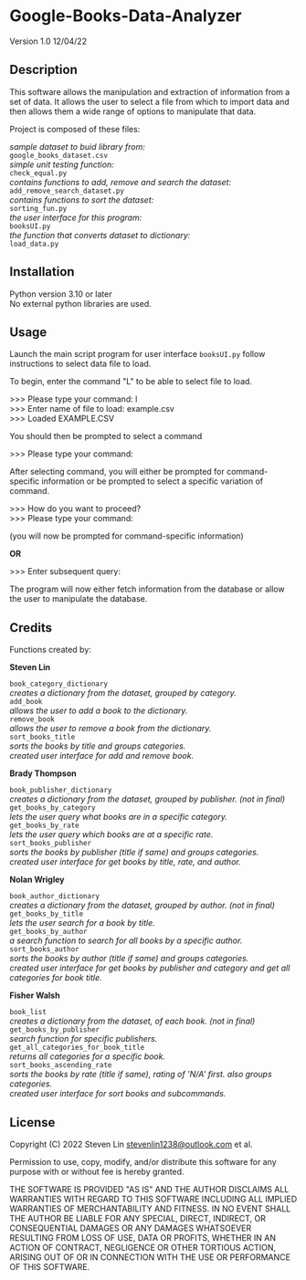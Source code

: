 # Google-Books-Data-Analyzer
Version 1.0 12/04/22

## Description
This software allows the manipulation and extraction of information
from a set of data. It allows the user to select a file from which to
import data and then allows them a wide range of options to manipulate
that data.

Project is composed of these files:

_sample dataset to buid library from:_  
`google_books_dataset.csv`  
_simple unit testing function:_  
`check_equal.py`  
_contains functions to add, remove and search the dataset:_  
`add_remove_search_dataset.py`  
_contains functions to sort the dataset:_  
`sorting_fun.py`  
_the user interface for this program:_  
`booksUI.py`  
_the function that converts dataset to dictionary:_  
`load_data.py`  

## Installation
Python version 3.10 or later  
No external python libraries are used.

## Usage
Launch the main script program for user interface `booksUI.py`
follow instructions to select data file to load.

To begin, enter the command "L" to be able to select file to load.

\>>> Please type your command: l  
\>>> Enter name of file to load: example.csv  
\>>> Loaded EXAMPLE.CSV

You should then be prompted to select a command

\>>> Please type your command: 

After selecting command, you will either be prompted for command-specific
information or be prompted to select a specific variation of command.

\>>> How do you want to proceed?  
\>>> Please type your command: 

(you will now be prompted for command-specific information)

**OR**

\>>> Enter subsequent query: 

The program will now either fetch information from the database or allow the
user to manipulate the database.

## Credits
Functions created by:

**Steven Lin**

`book_category_dictionary`  
_creates a dictionary from the dataset, grouped by category._  
`add_book`  
_allows the user to add a book to the dictionary._  
`remove_book`  
_allows the user to remove a book from the dictionary._  
`sort_books_title`  
_sorts the books by title and groups categories._  
_created user interface for add and remove book._  

**Brady Thompson**

`book_publisher_dictionary`  
_creates a dictionary from the dataset, grouped by publisher. (not in final)_  
`get_books_by_category`  
_lets the user query what books are in a specific category._  
`get_books_by_rate`  
_lets the user query which books are at a specific rate._  
`sort_books_publisher`  
_sorts the books by publisher (title if same) and groups categories._  
_created user interface for get books by title, rate, and author._  

**Nolan Wrigley**

`book_author_dictionary`  
_creates a dictionary from the dataset, grouped by author. (not in final)_  
`get_books_by_title`  
_lets the user search for a book by title._  
`get_books_by_author`  
_a search function to search for all books by a specific author._  
`sort_books_author`  
_sorts the books by author (title if same) and groups categories._  
_created user interface for get books by publisher and category and
get all categories for book title._  

**Fisher Walsh**

`book_list`  
_creates a dictionary from the dataset, of each book. (not in final)_  
`get_books_by_publisher`  
_search function for specific publishers._  
`get_all_categories_for_book_title`  
_returns all categories for a specific book._  
`sort_books_ascending_rate`  
_sorts the books by rate (title if same), rating of 'N/A' first.
also groups categories._  
_created user interface for sort books and subcommands._  

## License
<!--This software is simple and therefore licensed as broadly as possible.-->

Copyright (C) 2022 Steven Lin <stevenlin1238@outlook.com> et al.

Permission to use, copy, modify, and/or distribute this software for any
purpose with or without fee is hereby granted.

THE SOFTWARE IS PROVIDED "AS IS" AND THE AUTHOR DISCLAIMS ALL WARRANTIES
WITH REGARD TO THIS SOFTWARE INCLUDING ALL IMPLIED WARRANTIES OF
MERCHANTABILITY AND FITNESS. IN NO EVENT SHALL THE AUTHOR BE LIABLE FOR ANY
SPECIAL, DIRECT, INDIRECT, OR CONSEQUENTIAL DAMAGES OR ANY DAMAGES WHATSOEVER
RESULTING FROM LOSS OF USE, DATA OR PROFITS, WHETHER IN AN ACTION OF CONTRACT,
NEGLIGENCE OR OTHER TORTIOUS ACTION, ARISING OUT OF OR IN CONNECTION WITH THE
USE OR PERFORMANCE OF THIS SOFTWARE.
